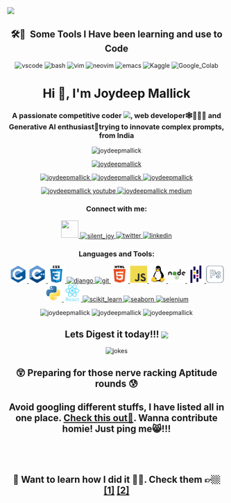 <!-- ### Hi there 👋 

**JoydeepMallick/JoydeepMallick** is a ✨ _special_ ✨ repository because its `README.md` (this file) appears on your GitHub profile.

Here are some ideas to get you started:

- 🔭 I’m currently working on ...
- 🌱 I’m currently learning ...
- 👯 I’m looking to collaborate on ...
- 🤔 I’m looking for help with ...
- 💬 Ask me about ...
- 📫 How to reach me: ...
- 😄 Pronouns: ...
- ⚡ Fun fact: ...
-->



<!-- Header -->
<img src="https://capsule-render.vercel.app/api?type=waving&color=gradient&height=200&section=header&text=👋Holla%20Contributors&animation=fadeIn" />

<!-- Body -->
<h2 align="center"> 🛠🧰 &nbsp;Some Tools I Have been learning and use to Code</h2>
<p align="center">
  <img src="https://cdn.jsdelivr.net/gh/devicons/devicon/icons/vscode/vscode-original.svg" alt="vscode" width="45" height="45"/>
  <img src="https://cdn.jsdelivr.net/gh/devicons/devicon/icons/bash/bash-original.svg" alt="bash" width="45" height="45"/>
  <img src="https://cdn.jsdelivr.net/gh/devicons/devicon/icons/vim/vim-original.svg" alt="vim" width="45" height="45"/>
  <img src="https://upload.wikimedia.org/wikipedia/commons/3/3a/Neovim-mark.svg" alt="neovim" width="45" height="45"/>
  <img src="https://upload.wikimedia.org/wikipedia/commons/0/08/EmacsIcon.svg" alt="emacs" width="45" height="45"/>
  <img src="https://upload.wikimedia.org/wikipedia/commons/7/7c/Kaggle_logo.png" alt="Kaggle" width="45" height="45"/>
  <img src="https://upload.wikimedia.org/wikipedia/commons/d/d0/Google_Colaboratory_SVG_Logo.svg" alt="Google_Colab" width="45" height="45"/>
</p>


<h1 align="center">Hi 👋, I'm Joydeep Mallick</h1>

<h3 align="center">
  A passionate competitive coder <img src="https://media.giphy.com/media/WUlplcMpOCEmTGBtBW/giphy.gif" width="30">, web developer🕸👨🏼‍💻 and Generative AI enthusiast🤖trying to innovate complex prompts, from India
</h3>

<p align="center"> 
  <img src="https://komarev.com/ghpvc/?username=joydeepmallick&label=Profile%20views&color=0e75b6&style=flat" alt="joydeepmallick" /> </p>

<p align="center"> 
  <a href="https://github.com/ryo-ma/github-profile-trophy">
    <img src="https://github-profile-trophy.vercel.app/?username=joydeepmallick" alt="joydeepmallick" />
  </a> 
</p>

<!-- PROBLEMS SOLVED -->
<p align="center">
  <a href="https://leetcode.com/u/JOYDEEP_MALLICK/">
    <img src="https://leetcard.jacoblin.cool/JOYDEEP_MALLICK?theme=wtf&font=Noto%20Sans%20Bengali&ext=heatmap" alt="joydeepmallick"/>
  </a>
  <!-- [![LeetCode Stats](https://leetcard.jacoblin.cool/JOYDEEP_MALLICK?theme=wtf&font=Noto%20Sans%20Bengali&ext=heatmap)](https://leetcode.com/u/JOYDEEP_MALLICK/) -->
  <a href="https://codeforces.com/profile/silent_Joy">
    <img src="https://codeforces-readme-stats.vercel.app/api/card?username=silent_Joy" alt="joydeepmallick"/>
  </a>
  <!-- [![Codeforces Stats](https://codeforces-readme-stats.vercel.app/api/card?username=silent_Joy)](https://codeforces.com/profile/silent_Joy) -->
    <a href="https://www.codechef.com/users/joy2022">
    <img src="https://codechef-readme-stats.onrender.com/joy2022?v=1" alt="joydeepmallick"/>
  </a>
  <!-- [![CodeChef Stats](https://codechef-readme-stats.onrender.com/joy2022?v=1)](https://www.codechef.com/users/joy2022) -->
</p>


<p align="center">
  <!-- Youtube stats -->
  <a href="https://www.youtube.com/@_JoydeepMallick">
    <img src="https://youtube-stats-card.vercel.app/api?channelid=UCLsbcO8ugtdULvNDA-SeIuQ" alt="joydeepmallick youtube"/>
  </a>
  <!-- [![Joydeep's youtube stats](https://youtube-stats-card.vercel.app/api?channelid=UCLsbcO8ugtdULvNDA-SeIuQ)](https://www.youtube.com/channel/UCLsbcO8ugtdULvNDA-SeIuQ)-->
  <!-- Medium stats -->
  <a href="https://medium.com/@joydeep150703">
    <img src="https://medium-readme-stats.vercel.app/api/post?name=joydeep150703" alt="joydeepmallick medium"/>
  </a>
  <!-- [![Medium GitHub stats](https://medium-readme-stats.vercel.app/api/post?name=joydeep150703)](https://medium.com/@joydeep150703)-->
</p>


<h3 align="center">Connect with me:</h3>
<p align="center">   
  <a href="https://www.codechef.com/users/joy2022">
    <img height="40" width="40" src="https://cdn.jsdelivr.net/npm/simple-icons@3.13.0/icons/codechef.svg"/>
  </a> 
  <a href="https://codeforces.com/profile/silent_joy" target="blank">
    <img align="center" src="https://raw.githubusercontent.com/rahuldkjain/github-profile-readme-generator/master/src/images/icons/Social/codeforces.svg" alt="silent_joy" height="30" width="40" />
  </a>
  <a href="https://twitter.com/_JoydeepMallick" target="_blank">
    <img src="https://cdn.jsdelivr.net/gh/devicons/devicon/icons/twitter/twitter-original.svg" alt="twitter" width="40" height="30" />
  </a>
  <a href="https://www.linkedin.com/in/JoydeepMallick/" target="_blank">
    <img src="https://cdn.jsdelivr.net/gh/devicons/devicon/icons/linkedin/linkedin-original.svg" alt="linkedin" width="40" height="40" />
  </a>
</p>




<h3 align="center">Languages and Tools:</h3>
<p align="center"> 
  <a href="https://www.cprogramming.com/" target="_blank" rel="noreferrer"> 
    <img src="https://raw.githubusercontent.com/devicons/devicon/master/icons/c/c-original.svg" alt="c" width="40" height="40"/> 
  </a>   
  <a href="https://www.w3schools.com/cpp/" target="_blank" rel="noreferrer"> 
    <img src="https://raw.githubusercontent.com/devicons/devicon/master/icons/cplusplus/cplusplus-original.svg" alt="cplusplus" width="40" height="40"/> 
  </a>   
  <a href="https://www.w3schools.com/css/" target="_blank" rel="noreferrer"> 
    <img src="https://raw.githubusercontent.com/devicons/devicon/master/icons/css3/css3-original-wordmark.svg" alt="css3" width="40" height="40"/> 
  </a>   
  <a href="https://www.djangoproject.com/" target="_blank" rel="noreferrer"> 
    <img src="https://cdn.worldvectorlogo.com/logos/django.svg" alt="django" width="40" height="40"/>
  </a>   
<!--   <a href="https://expressjs.com" target="_blank" rel="noreferrer"> <img src="https://raw.githubusercontent.com/devicons/devicon/master/icons/express/express-original-wordmark.svg" alt="express" width="40" height="40"/> </a>  
  <a href="https://flask.palletsprojects.com/" target="_blank" rel="noreferrer"> <img src="https://www.vectorlogo.zone/logos/pocoo_flask/pocoo_flask-icon.svg" alt="flask" width="40" height="40"/> </a>    -->
  <a href="https://git-scm.com/" target="_blank" rel="noreferrer"> 
    <img src="https://www.vectorlogo.zone/logos/git-scm/git-scm-icon.svg" alt="git" width="40" height="40"/>
  </a>   
  <a href="https://www.w3.org/html/" target="_blank" rel="noreferrer"> 
    <img src="https://raw.githubusercontent.com/devicons/devicon/master/icons/html5/html5-original-wordmark.svg" alt="html5" width="40" height="40"/> 
  </a>   
  <a href="https://developer.mozilla.org/en-US/docs/Web/JavaScript" target="_blank" rel="noreferrer"> 
    <img src="https://raw.githubusercontent.com/devicons/devicon/master/icons/javascript/javascript-original.svg" alt="javascript" width="40" height="40"/> 
  </a>  
  <a href="https://www.linux.org/" target="_blank" rel="noreferrer"> 
    <img src="https://raw.githubusercontent.com/devicons/devicon/master/icons/linux/linux-original.svg" alt="linux" width="40" height="40"/> 
  </a>   
  <a href="https://nodejs.org" target="_blank" rel="noreferrer"> 
    <img src="https://raw.githubusercontent.com/devicons/devicon/master/icons/nodejs/nodejs-original-wordmark.svg" alt="nodejs" width="40" height="40"/> 
  </a>  
  <a href="https://pandas.pydata.org/" target="_blank" rel="noreferrer">
    <img src="https://raw.githubusercontent.com/devicons/devicon/2ae2a900d2f041da66e950e4d48052658d850630/icons/pandas/pandas-original.svg" alt="pandas" width="40" height="40"/> 
  </a>  
  <a href="https://www.photoshop.com/en" target="_blank" rel="noreferrer"> <img src="https://raw.githubusercontent.com/devicons/devicon/master/icons/photoshop/photoshop-line.svg" alt="photoshop" width="40" height="40"/> </a>   
  <a href="https://www.python.org" target="_blank" rel="noreferrer"> 
    <img src="https://raw.githubusercontent.com/devicons/devicon/master/icons/python/python-original.svg" alt="python" width="40" height="40"/>
  </a>  
  <a href="https://reactjs.org/" target="_blank" rel="noreferrer"> 
    <img src="https://raw.githubusercontent.com/devicons/devicon/master/icons/react/react-original-wordmark.svg" alt="react" width="40" height="40"/> 
  </a>   
  <a href="https://scikit-learn.org/" target="_blank" rel="noreferrer">
    <img src="https://upload.wikimedia.org/wikipedia/commons/0/05/Scikit_learn_logo_small.svg" alt="scikit_learn" width="40" height="40"/> </a>   
  <a href="https://seaborn.pydata.org/" target="_blank" rel="noreferrer"> <img src="https://seaborn.pydata.org/_images/logo-mark-lightbg.svg" alt="seaborn" width="40" height="40"/> 
  </a>   
  <a href="https://www.selenium.dev" target="_blank" rel="noreferrer">
    <img src="https://raw.githubusercontent.com/detain/svg-logos/780f25886640cef088af994181646db2f6b1a3f8/svg/selenium-logo.svg" alt="selenium" width="40" height="40"/> 
  </a> 
</p>


<!-- Github Stats -->
<p align="center">
  <img src="https://github-readme-stats.vercel.app/api/top-langs?username=joydeepmallick&show_icons=true&locale=en&layout=compact" alt="joydeepmallick" />
  <img src="https://github-readme-stats.vercel.app/api?username=joydeepmallick&show_icons=true&locale=en" alt="joydeepmallick" />
  <img src="https://github-readme-streak-stats.herokuapp.com/?user=joydeepmallick&" alt="joydeepmallick" />
</p>


<h2 align="center"> 
  Lets Digest it today!!! <img align ='center' src='https://media2.giphy.com/media/UQDSBzfyiBKvgFcSTw/giphy.gif?cid=ecf05e47p3cd513axbek3f56ti3jzizq8hincw20jauyyfyw&rid=giphy.gif' width = '32px'>
</h2>

<p align="center">
  <img src="https://readme-jokes.vercel.app/api?theme=highcontrast" alt="jokes"/>
</p>

<h2 align="center">😲 Preparing for those nerve racking Aptitude rounds 😰<h2>
<p align="center"> 
  Avoid googling different stuffs, I have listed all in one place.
  <a href="https://docs.google.com/document/d/1RBY__-zAqn1JbLy_AZz8dxIQLluxSvXe-ZuZMA74ifs/edit?usp=sharing">Check this out🙂</a>.
  Wanna contribute homie! Just ping me😸!!!
</p>

<!-- Footer -->
<br/>
<br/>
<p align="center"> 
  🧐 Want to learn how I did it 🐱‍🚀. Check them 👉🏼
  <a href="https://bootcamp.uxdesign.cc/how-to-design-an-attractive-github-profile-readme-3618d6c53783">[1]</a> 
  <a href="https://github-contributions.vercel.app/">[2]</a>
</p>

